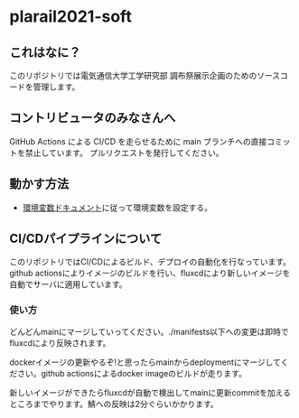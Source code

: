 # plarail2021-soft

## これはなに？

このリポジトリでは電気通信大学工学研究部 調布祭展示企画のためのソースコードを管理します。

## コントリビュータのみなさんへ

GitHub Actions による CI/CD を走らせるために main ブランチへの直接コミットを禁止しています。 プルリクエストを発行してください。

## 動かす方法

- [環境変数ドキュメント](./docs/environmentValList.md)に従って環境変数を設定する。

## CI/CDパイプラインについて

このリポジトリではCI/CDによるビルド、デプロイの自動化を行なっています。
github actionsによりイメージのビルドを行い、fluxcdにより新しいイメージを自動でサーバに適用しています。

### 使い方

どんどんmainにマージしていってください。./manifests以下への変更は即時でfluxcdにより反映されます。

dockerイメージの更新やるぞ!と思ったらmainからdeploymentにマージしてください。github actionsによるdocker imageのビルドが走ります。

新しいイメージができたらfluxcdが自動で検出してmainに更新commitを加えるところまでやります。鯖への反映は2分ぐらいかかります。
